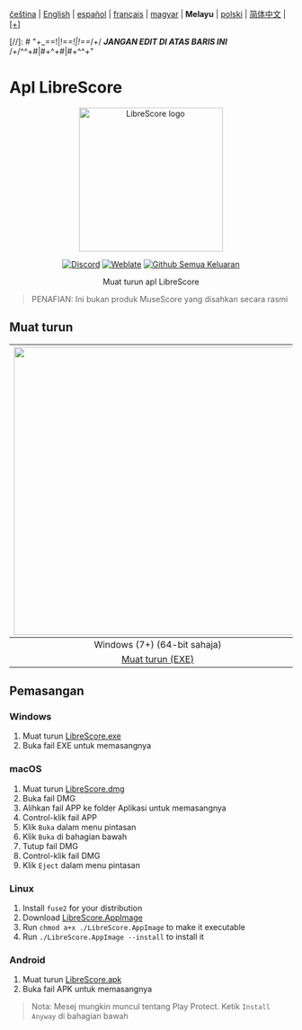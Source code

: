<div dir="ltr" align="left">

‎[čeština](/docs/cs/PŘEČTĚTEMĚ.md) | ‎[English](/docs/en/README.md) | ‎[español](/docs/es/LÉAME.md) | ‎[français](/docs/fr/LISEZMOI.md) | ‎[magyar](/docs/hu/OLVASSAEL.md) | ‎**Melayu** | ‎[polski](/docs/pl/PRZECZYTAJMNIE.md) | ‎[简体中文](/docs/zh-Hans/自述文件.md) | ‎[[+]](https://librescore.ddns.net/projects/librescore/docs)

[//]: # "\+\_==!|!=_=!|!==_/+/ ***JANGAN EDIT DI ATAS BARIS INI*** /+/^^+#|#+^+#|#+^^\+\"

# Apl LibreScore

<div align="center">

<img src="https://github.com/LibreScore/dl-musescore/raw/master/images/logo.png" width="256" alt="LibreScore logo">

[![Discord](https://img.shields.io/discord/774491656643674122?color=5865F2&label=&labelColor=555555&logo=discord&logoColor=FFFFFF)](https://discord.gg/DKu7cUZ4XQ) [![Weblate](https://librescore.ddns.net/widgets/librescore/-/app-librescore/svg-badge.svg)](https://librescore.ddns.net/engage/librescore) [![Github Semua Keluaran](https://img.shields.io/github/downloads/LibreScore/app-librescore/total.svg?label=Muat+turun)](https://github.com/LibreScore/app-librescore/releases/latest)

Muat turun apl LibreScore

</div>

> PENAFIAN: Ini bukan produk MuseScore yang disahkan secara rasmi

## Muat turun

| <img src="https://upload.wikimedia.org/wikipedia/commons/e/e2/Windows_logo_and_wordmark_-_2021.svg" width="512"> | <img src="https://upload.wikimedia.org/wikipedia/commons/2/21/MacOS_wordmark_%282017%29.svg" width="512"> |               <img src="https://upload.wikimedia.org/wikipedia/commons/3/35/Tux.svg" width="512">                |   <img src="https://upload.wikimedia.org/wikipedia/commons/3/31/Android_robot_head.svg" width="512">   |
| :--------------------------------------------------------------------------------------------------------------: | :-------------------------------------------------------------------------------------------------------: | :--------------------------------------------------------------------------------------------------------------: | :----------------------------------------------------------------------------------------------------: |
|                                            Windows (7+) (64-bit sahaja)                                            |                                        macOS (10.11+) (Rosetta 2)                                         |                                               Linux (64-bit sahaja)                                                |                                             Android (6.0+)                                             |
|      [Muat turun (EXE)](https://github.com/LibreScore/app-librescore/releases/latest/download/LibreScore.exe)      |  [Muat turun (DMG)](https://github.com/LibreScore/app-librescore/releases/latest/download/LibreScore.dmg)   | [Muat turun (AppImage)](https://github.com/LibreScore/app-librescore/releases/latest/download/LibreScore.AppImage) | [Muat turun (APK)](https://github.com/LibreScore/app-librescore/releases/latest/download/LibreScore.apk) |

## Pemasangan

### Windows

1. Muat turun [LibreScore.exe](https://github.com/LibreScore/app-librescore/releases/latest/download/LibreScore.exe)
2. Buka fail EXE untuk memasangnya

### macOS

1. Muat turun [LibreScore.dmg](https://github.com/LibreScore/app-librescore/releases/latest/download/LibreScore.dmg)
2. Buka fail DMG
3. Alihkan fail APP ke folder Aplikasi untuk memasangnya
4. Control-klik fail APP
5. Klik `Buka` dalam menu pintasan
6. Klik `Buka` di bahagian bawah
7. Tutup fail DMG
8. Control-klik fail DMG
9. Klik `Eject` dalam menu pintasan

### Linux

1. Install `fuse2` for your distribution
2. Download [LibreScore.AppImage](https://github.com/LibreScore/app-librescore/releases/latest/download/LibreScore.AppImage)
3. Run `chmod a+x ./LibreScore.AppImage` to make it executable
4. Run `./LibreScore.AppImage --install` to install it

### Android

1. Muat turun [LibreScore.apk](https://github.com/LibreScore/app-librescore/releases/latest/download/LibreScore.apk)
2. Buka fail APK untuk memasangnya

> Nota: Mesej mungkin muncul tentang Play Protect. Ketik `Install Anyway` di bahagian bawah

</div>
